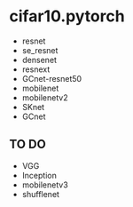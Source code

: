 # cifar10.pytorch
- resnet
- se_resnet
- densenet
- resnext
- GCnet-resnet50
- mobilenet
- mobilenetv2
- SKnet
- GCnet
## TO DO
- VGG
- Inception
- mobilenetv3
- shufflenet
